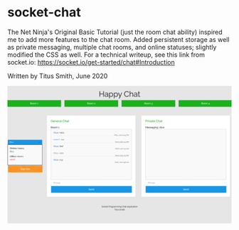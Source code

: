 # socket-chat
The Net Ninja's Original Basic Tutorial (just the room chat ability) inspired me to add more features to the chat room.
Added persistent storage as well as private messaging, multiple chat rooms, and online statuses; slightly modified the CSS as well. For a technical writeup, see this link from socket.io:
https://socket.io/get-started/chat#Introduction

Written by Titus Smith, June 2020

![Chat_Screenshot](Chat_Screenshot.png?raw=true "Socket.io Chat Screenshot")

